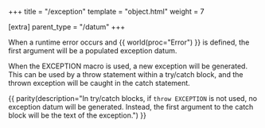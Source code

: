 +++
title = "/exception"
template = "object.html"
weight = 7

[extra]
parent_type = "/datum"
+++

When a runtime error occurs and {{ world(proc="Error") }} is defined, the first argument will be a populated exception datum.

When the EXCEPTION macro is used, a new exception will be generated. This can be used by a throw statement within a try/catch block, and the thrown exception will be caught in the catch statement.

{{ parity(description="In try/catch blocks, if `throw EXCEPTION` is not used, no exception datum will be generated. Instead, the first argument to the catch block will be the text of the exception.") }}